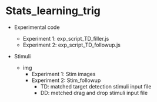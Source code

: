 # Stats_learning_trig

- Experimental code
  - Experiment 1: exp_script_TD_filler.js
  - Experiment 2: exp_script_TD_followup.js


- Stimuli
  - img
    - Experiment 1: Stim images
    - Experiment 2: Stim_followup
      - TD: matched target detection stimuli input file
      - DD: metched drag and drop stimuli input file
